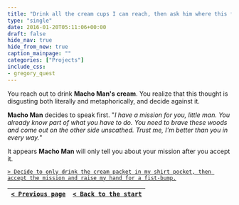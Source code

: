 ```yaml
---
title: "Drink all the cream cups I can reach, then ask him where this forest is."
type: "single"
date: 2016-01-20T05:11:06+00:00
draft: false
hide_nav: true
hide_from_new: true
caption_mainpage: ""
categories: ["Projects"]
include_css:
- gregory_quest
---
```


You reach out to drink **Macho Man's** **cream**. You realize that this thought is disgusting both literally and metaphorically, and decide against it.

**Macho Man** decides to speak first. "*I have a mission for you, little man. You already know part of what you have to do. You need to brave these woods and come out on the other side unscathed. Trust me, I'm better than you in every way.*"

It appears **Macho Man** will only tell you about your mission after you accept it.

[``> Decide to only drink the cream packet in my shirt pocket, then accept the mission and raise my hand for a fist-bump.``](../8)

|[``< Previous page``](../6)|[``< Back to the start``](../)|
|---|---|